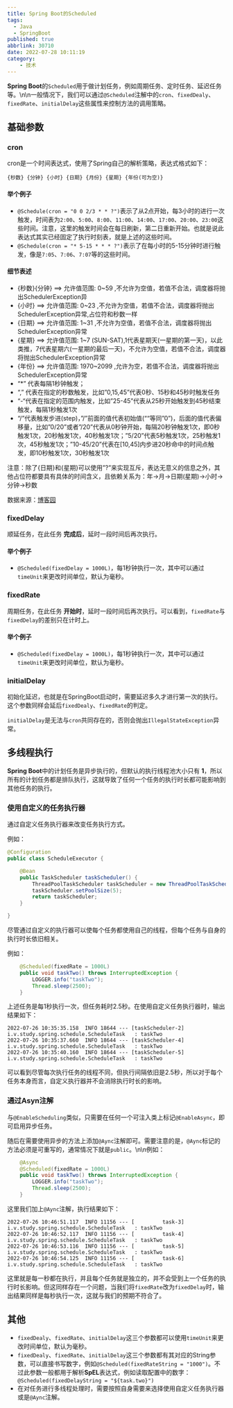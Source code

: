 ```yaml
---
title: Spring Boot的Scheduled
tags:
  - Java
  - SpringBoot
published: true
abbrlink: 30710
date: 2022-07-28 10:11:19
category:
	- 技术
---
```

**Spring Boot**的`Scheduled`用于做计划任务，例如周期任务、定时任务、延迟任务等。\n\n一般情况下，我们可以通过`@Scheduled`注解中的`cron`、`fixedDealy`、`fixedRate`、`initialDelay`这些属性来控制方法的调用策略。

## 基础参数

### cron

cron是一个时间表达式，使用了Spring自己的解析策略，表达式格式如下：

```text
{秒数} {分钟} {小时} {日期} {月份} {星期} {年份(可为空)}
```

#### 举个例子

- `@Schedule(cron = "0 0 2/3 * * ?")`表示了从2点开始，每3小时的进行一次触发，时间表为`2:00`、`5:00`、`8:00`、`11:00`、`14:00`、`17:00`、`20:00`、`23:00`这些时间。注意，这里的触发时间会在每日刷新，第二日重新开始。也就是说此表达式其实已经固定了执行时刻表，就是上述的这些时间。
- `@Schedule(cron = "* 5-15 * * * ?")`表示了在每小时的5-15分钟时进行触发，像是`7:05`、`7:06`、`7:07`等的这些时间。

#### 细节表述

- {秒数}{分钟} ==> 允许值范围: 0~59 ,不允许为空值，若值不合法，调度器将抛出SchedulerException异
- {小时} ==> 允许值范围: 0~23 ,不允许为空值，若值不合法，调度器将抛出SchedulerException异常,占位符和秒数一样
- {日期} ==> 允许值范围: 1~31 ,不允许为空值，若值不合法，调度器将抛出SchedulerException异常
- {星期} ==> 允许值范围: 1~7 (SUN-SAT),1代表星期天(一星期的第一天)，以此类推，7代表星期六(一星期的最后一天)，不允许为空值，若值不合法，调度器将抛出SchedulerException异常
- {年份} ==> 允许值范围: 1970~2099 ,允许为空，若值不合法，调度器将抛出SchedulerException异常
- “*” 代表每隔1秒钟触发；
- “,” 代表在指定的秒数触发，比如”0,15,45”代表0秒、15秒和45秒时触发任务
- “-“代表在指定的范围内触发，比如”25-45”代表从25秒开始触发到45秒结束触发，每隔1秒触发1次
- “/”代表触发步进(step)，”/”前面的值代表初始值(““等同”0”)，后面的值代表偏移量，比如”0/20”或者”/20”代表从0秒钟开始，每隔20秒钟触发1次，即0秒触发1次，20秒触发1次，40秒触发1次；”5/20”代表5秒触发1次，25秒触发1次，45秒触发1次；”10-45/20”代表在[10,45]内步进20秒命中的时间点触发，即10秒触发1次，30秒触发1次

注意：除了{日期}和{星期}可以使用”?”来实现互斥，表达无意义的信息之外，其他占位符都要具有具体的时间含义，且依赖关系为：年->月->日期(星期)->小时->分钟->秒数

数据来源：[博客园](https://www.cnblogs.com/qianjinyan/p/10415140.html)

### fixedDelay

顺延任务，在此任务 **完成后**，延时一段时间后再次执行。

#### 举个例子

- `@Scheduled(fixedDelay = 1000L)`，每1秒钟执行一次，其中可以通过`timeUnit`来更改时间单位，默认为毫秒。

### fixedRate

周期任务，在此任务 **开始时**，延时一段时间后再次执行。可以看到，`fixedRate`与`fixedDelay`的差别只在计时上。

#### 举个例子

- `@Scheduled(fixedDelay = 1000L)`，每1秒钟执行一次，其中可以通过`timeUnit`来更改时间单位，默认为毫秒。

### initialDelay

初始化延迟，也就是在SpringBoot启动时，需要延迟多久才进行第一次的执行。这个参数同样会延后`fixedDealy`、`fixedRate`的判定。

`initialDelay`是无法与`cron`共同存在的，否则会抛出`IllegalStateException`异常。

## 多线程执行

**Spring Boot**中的计划任务是异步执行的，但默认的执行线程池大小只有 **1**，所以所有的计划任务都是排队执行，这就导致了任何一个任务的执行时长都可能影响到其他任务的执行。

### 使用自定义的任务执行器

通过自定义任务执行器来改变任务执行方式。

例如：

```java
@Configuration
public class ScheduleExecutor {

    @Bean
    public TaskScheduler taskScheduler() {
        ThreadPoolTaskScheduler taskScheduler = new ThreadPoolTaskScheduler();
        taskScheduler.setPoolSize(5);
        return taskScheduler;
    }

}
```

尽管通过自定义的执行器可以使每个任务都使用自己的线程，但每个任务与自身的执行时长依旧相关。

例如：

```java
    @Scheduled(fixedRate = 1000L)
    public void taskTwo() throws InterruptedException {
        LOGGER.info("taskTwo");
        Thread.sleep(2500);
    }
```

上述任务是每1秒执行一次，但任务耗时2.5秒。在使用自定义任务执行器时，输出结果如下：

```text
2022-07-26 10:35:35.158  INFO 18644 --- [taskScheduler-2] i.v.study.spring.schedule.ScheduleTask   : taskTwo
2022-07-26 10:35:37.660  INFO 18644 --- [taskScheduler-4] i.v.study.spring.schedule.ScheduleTask   : taskTwo
2022-07-26 10:35:40.160  INFO 18644 --- [taskScheduler-5] i.v.study.spring.schedule.ScheduleTask   : taskTwo
```

可以看到尽管每次执行任务的线程不同，但执行间隔依旧是2.5秒，所以对于每个任务本身而言，自定义执行器并不会消除执行时长的影响。

### 通过Asyn注解

与`@EnableScheduling`类似，只需要在任何一个可注入类上标记`@EnableAsync`，即可启用异步任务。

随后在需要使用异步的方法上添加`@Aync`注解即可。需要注意的是，`@Aync`标记的方法必须是可重写的，通常情况下就是`public`。\n\n例如：

```java
    @Async
    @Scheduled(fixedRate = 1000L)
    public void taskTwo() throws InterruptedException {
        LOGGER.info("taskTwo");
        Thread.sleep(2500);
    }
```

这里我们加上`@Aync`注解，执行结果如下：

```text
2022-07-26 10:46:51.117  INFO 11156 --- [         task-3] i.v.study.spring.schedule.ScheduleTask   : taskTwo
2022-07-26 10:46:52.117  INFO 11156 --- [         task-4] i.v.study.spring.schedule.ScheduleTask   : taskTwo
2022-07-26 10:46:53.116  INFO 11156 --- [         task-5] i.v.study.spring.schedule.ScheduleTask   : taskTwo
2022-07-26 10:46:54.125  INFO 11156 --- [         task-6] i.v.study.spring.schedule.ScheduleTask   : taskTwo
```

这里就是每一秒都在执行，并且每个任务就是独立的，并不会受到上一个任务的执行时长影响。但这同样存在一个问题，当我们将`fixedRate`改为`fixedDelay`时，输出结果同样是每秒执行一次，这就与我们的预期不符合了。

## 其他

- `fixedDealy`、`fixedRate`、`initialDelay`这三个参数都可以使用`timeUnit`来更改时间单位，默认为毫秒。
- `fixedDealy`、`fixedRate`、`initialDelay`这三个参数都有其对应的String参数，可以直接书写数字，例如`@Scheduled(fixedRateString = "1000")`。不过此参数一般都用于解析**SpEL**表达式，例如读取配置中的数字：`@Scheduled(fixedDelayString = "${task.two}")`
- 在对任务进行多线程处理时，需要按照自身需要来选择使用自定义任务执行器或是`@Aync`注解。

